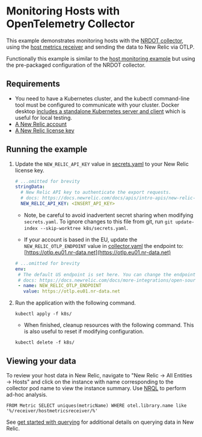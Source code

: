 # Monitoring Hosts with OpenTelemetry Collector

This example demonstrates monitoring hosts with the [NRDOT collector](https://docs.newrelic.com/docs/opentelemetry/nrdot/nrdot-intro/), using the [host metrics receiver](https://github.com/open-telemetry/opentelemetry-collector-contrib/tree/main/receiver/hostmetricsreceiver) and sending the data to New Relic via OTLP.

Functionally this example is similar to the [host monitoring example](../host-monitoring/README.md) but using the pre-packaged configuration of the NRDOT collector.


## Requirements

* You need to have a Kubernetes cluster, and the kubectl command-line tool must be configured to communicate with your cluster. Docker desktop [includes a standalone Kubernetes server and client](https://docs.docker.com/desktop/kubernetes/) which is useful for local testing.
* [A New Relic account](https://one.newrelic.com/)
* [A New Relic license key](https://docs.newrelic.com/docs/apis/intro-apis/new-relic-api-keys/#license-key)

## Running the example

1. Update the `NEW_RELIC_API_KEY` value in [secrets.yaml](./k8s/secrets.yaml) to your New Relic license key.
    ```yaml
    # ...omitted for brevity
    stringData:
      # New Relic API key to authenticate the export requests.
      # docs: https://docs.newrelic.com/docs/apis/intro-apis/new-relic-api-keys/#license-key
      NEW_RELIC_API_KEY: <INSERT_API_KEY>
    ```
   
    * Note, be careful to avoid inadvertent secret sharing when modifying `secrets.yaml`. To ignore changes to this file from git, run `git update-index --skip-worktree k8s/secrets.yaml`.

    * If your account is based in the EU, update the `NEW_RELIC_OTLP_ENDPOINT` value in [collector.yaml](./k8s/collector.yaml) the endpoint to: [https://otlp.eu01.nr-data.net](https://otlp.eu01.nr-data.net)

    ```yaml
    # ...omitted for brevity
   env:
     # The default US endpoint is set here. You can change the endpoint and port based on your requirements if needed.
     # docs: https://docs.newrelic.com/docs/more-integrations/open-source-telemetry-integrations/opentelemetry/best-practices/opentelemetry-otlp/#configure-endpoint-port-protocol
     - name: NEW_RELIC_OTLP_ENDPOINT
       value: https://otlp.eu01.nr-data.net
    ```

3. Run the application with the following command.

    ```shell
    kubectl apply -f k8s/
    ```
   
   * When finished, cleanup resources with the following command. This is also useful to reset if modifying configuration.

   ```shell
   kubectl delete -f k8s/
   ```

## Viewing your data

To review your host data in New Relic, navigate to "New Relic -> All Entities -> Hosts" and click on the instance with name corresponding to the collector pod name to view the instance summary. Use [NRQL](https://docs.newrelic.com/docs/query-your-data/explore-query-data/get-started/introduction-querying-new-relic-data/) to perform ad-hoc analysis.

```
FROM Metric SELECT uniques(metricName) WHERE otel.library.name like '%/receiver/hostmetricsreceiver/%'
```

See [get started with querying](https://docs.newrelic.com/docs/query-your-data/explore-query-data/get-started/introduction-querying-new-relic-data/) for additional details on querying data in New Relic.
